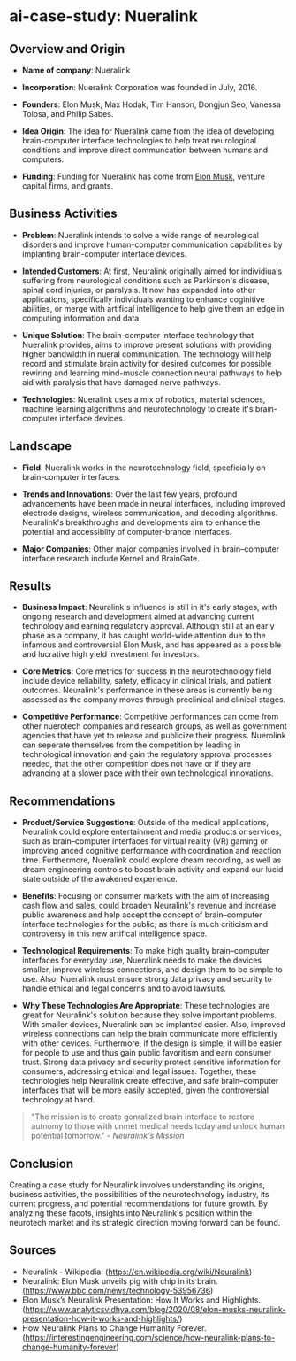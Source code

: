 # ai-case-study: Nueralink

## Overview and Origin

- **Name of company**: Nueralink

- **Incorporation**: Nueralink Corporation was founded in July, 2016.

- **Founders**: Elon Musk, Max Hodak, Tim Hanson, Dongjun Seo, Vanessa Tolosa, and Philip Sabes.

- **Idea Origin**: The idea for Nueralink came from the idea of developing brain-computer interface technologies to help treat neurological conditions and improve direct communcation between humans and computers.

- **Funding**: Funding for Nueralink has come from [Elon Musk](https://en.wikipedia.org/wiki/Elon_Musk), venture capital firms, and grants.

## Business Activities

- **Problem**: Nueralink intends to solve a wide range of neurological disorders and improve human-computer communication capabilities by implanting brain-computer interface devices.

- **Intended Customers**: At first, Neuralink originally aimed for individiuals suffering from neurological conditions such as Parkinson's disease, spinal cord injuries, or paralysis. It now has expanded into other applications, specifically individuals wanting to enhance coginitive abilities, or merge with artifical intelligence to help give them an edge in computing information and data.

- **Unique Solution**: The brain-computer interface technology that Nueralink provides, aims to improve present solutions with providing higher bandwidth in nueral communication. The technology will help record and stimulate brain activity for desired outcomes for possible rewiring and learning mind-muscle connection neural pathways to help aid with paralysis that have damaged nerve pathways.

- **Technologies**: Nueralink uses a mix of robotics, material sciences, machine learning algorithms and neurotechnology to create it's brain-computer interface devices.

## Landscape

- **Field**: Nueralink works in the neurotechnology field, specficially on brain-computer interfaces.

-  **Trends and Innovations**: Over the last few years, profound advancements have been made in neural interfaces, including improved electrode designs, wireless communication, and decoding algorithms. Neuralink's breakthroughs and developments aim to enhance the potential and accessiblity of computer-brance interfaces.

- **Major Companies**: Other major companies involved in brain–computer interface research include Kernel and BrainGate.

## Results

- **Business Impact**: Neuralink's influence is still in it's early stages, with ongoing research and development aimed at advancing current technology and earning regulatory approval. Although still at an early phase as a company, it has caught world-wide attention due to the infamous and controversial Elon Musk, and has appeared as a possible and lucrative high yield investment for investors. 

- **Core Metrics**: Core metrics for success in the neurotechnology field include device reliability, safety, efficacy in clinical trials, and patient outcomes. Neuralink's performance in these areas is currently being assessed as the  company moves through preclinical and clinical stages.

- **Competitive Performance**: Competitive performances can come from other nuerotech companies and research groups, as well as government agencies that have yet to release and publicize their progress. Nuerolink can seperate themselves from the competition by leading in technological innovation and gain the regulatory approval processes needed, that the other competition does not have or if they are advancing at a slower pace with their own technological innovations.

## Recommendations

- **Product/Service Suggestions**: Outside of the medical applications, Neuralink could explore entertainment and media products or services, such as brain–computer interfaces for virtual reality (VR) gaming or improving anced cognitive performance with coordination and reaction time. Furthermore, Nueralink could explore dream recording, as well as dream engineering controls to boost brain activity and expand our lucid state outside of the awakened experience.

- **Benefits**: Focusing on consumer markets with the aim of increasing cash flow and sales, could broaden Neuralink's revenue and increase public awareness and help accept the concept of brain–computer interface technologies for the public, as there is much criticism and controversy in this new artifical intelligence space.

- **Technological Requirements**: To make high quality brain–computer interfaces for everyday use, Nueralink needs to make the devices smaller, improve wireless connections, and design them to be simple to use. Also, Nueralink must ensure strong data privacy and security to handle ethical and legal concerns and to avoid lawsuits.

- **Why These Technologies Are Appropriate**: These technologies are great for Neuralink's solution because they solve important problems. With smaller devices, Nueralink can be implanted easier. Also, improved wireless connections can help the brain communicate more efficiently with other devices. Furthermore, if the design is simple, it will be easier for people to use and thus gain public favoritism and earn consumer trust. Strong data privacy and security protect sensitive information for consumers, addressing ethical and legal issues. Together, these technologies help Neuralink create effective, and safe brain–computer interfaces that will be more easily accepted, given the controversial technology at hand.

> "The mission is to create genralized brain interface to restore autnomy to those with unmet medical needs today and unlock human potential tomorrow." - *Neuralink's Mission*

## Conclusion

Creating a case study for Neuralink involves understanding its origins, business activities, the possibilities of the neurotechnology industry, its current progress, and potential recommendations for future growth. By analyzing these facots, insights into Neuralink's position within the neurotech market and its strategic direction moving forward can be found.

## Sources

- Neuralink - Wikipedia. (https://en.wikipedia.org/wiki/Neuralink)
- Neuralink: Elon Musk unveils pig with chip in its brain. (https://www.bbc.com/news/technology-53956736)
- Elon Musk’s Neuralink Presentation: How It Works and Highlights. (https://www.analyticsvidhya.com/blog/2020/08/elon-musks-neuralink-presentation-how-it-works-and-highlights/)
- How Neuralink Plans to Change Humanity Forever. (https://interestingengineering.com/science/how-neuralink-plans-to-change-humanity-forever)
